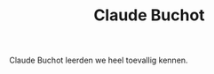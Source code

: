 ﻿---
title: Claude Buchot
huis:  Dom. Claude Buchot
dept:  Jura
regio: Côtes du Jura
photo: buchot.jpg
layout: wijnhuis

wijnen:
    - naam:  Au Château'11
      ref:   Loi 1234
      app:   A.O.C. Côtes de Jura
      type:  Blanc Sec
      cep:   Chardonnay
      prijs: €10.43

    - naam:  Terroir du Bry Tradition'10
      ref:   
      app:   A.O.C. Côtes de Jura
      type:  Blanc Sec
      cep:   Chardonnay
      prijs: €11.40€

    - naam:  Cuvée Charles Beaudelaire'10
      ref:   
      app:   A.O.C. Côtes de Jura
      type:  Blanc Sec
      cep:   Chardonnay/Savagnin
      prijs: €13.40€

    - naam:  Savagnin'08
      ref:   
      app:   A.O.C. Côtes de Jura
      type:  Blanc Sec non ouillé sous voile
      cep:   Savagnin
      prijs: €17.85
      
    - naam:  Vin Jaune'04
      ref:   
      app:   A.O.C. Côtes de Jura
      type:  Blanc Sec non ouillé
      cep:   Savagnin
      prijs: €41.36

    - naam:  Vin Jaune'05
      ref:   
      app:   A.O.C. Côtes de Jura
      type:  Blanc Sec non ouillé
      cep:   Savagnin
      prijs: €37.55

    - naam:  Poulsard'12
      ref:   
      app:   A.O.C. Côtes de Jura
      type:  Rouge
      cep:   Poulsard
      prijs: €10.43

    - naam:  Pinot noir'12
      ref:    
      app:   A.O.C. Côtes de Jura
      type:  Rouge 
      cep:   Pinot noir
      prijs: €10.43  

    - naam:  Crémant de Jura
      ref:   
      app:   A.O.C. Côtes de Jura
      type:  Méthode Traditionelle
      cep:   Chardonnay
      prijs: €11.95

    - naam:  Crémant de Jura non dosé
      ref:   
      app:   Côtes de Jura
      type:  Méthode Traditionelle
      cep:   Chardonnay 
      prijs: €11.95 

    - naam:  Macvin
      ref:   
      app:   Côtes de Jura
      type:  Vin muté 
      cep:    
      prijs: €17.50 

    - naam:  Vin de Paille
      ref:   
      app:   Côtes de Jura
      type:  Vin Liquoreux 
      cep:   Chardonnay/Poulsard
      prijs: €23.20 

    
---
Claude Buchot leerden we heel toevallig kennen.
